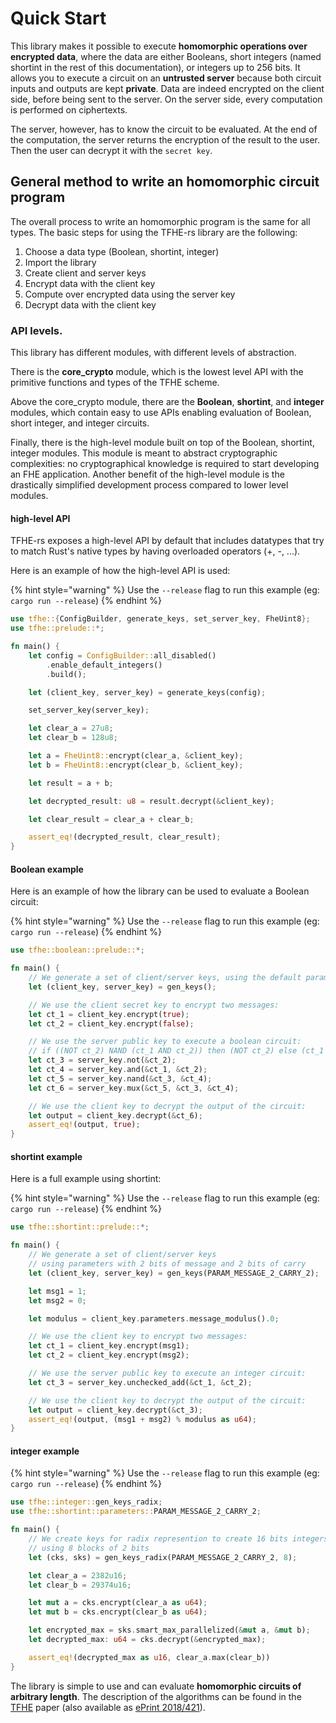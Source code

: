 # Quick Start

This library makes it possible to execute **homomorphic operations over encrypted data**, where the data are either Booleans, short integers (named shortint in the rest of this documentation), or integers up to 256 bits. It allows you to execute a circuit on an **untrusted server** because both circuit inputs and outputs are kept **private**. Data are indeed encrypted on the client side, before being sent to the server. On the server side, every computation is performed on ciphertexts.

The server, however, has to know the circuit to be evaluated. At the end of the computation, the server returns the encryption of the result to the user. Then the user can decrypt it with the `secret key`.

## General method to write an homomorphic circuit program

The overall process to write an homomorphic program is the same for all types. The basic steps for using the TFHE-rs library are the following:

1. Choose a data type (Boolean, shortint, integer)
2. Import the library
3. Create client and server keys
4. Encrypt data with the client key
5. Compute over encrypted data using the server key
6. Decrypt data with the client key

### API levels.

This library has different modules, with different levels of abstraction.

There is the **core\_crypto** module, which is the lowest level API with the primitive functions and types of the TFHE scheme.

Above the core\_crypto module, there are the **Boolean**, **shortint**, and **integer** modules, which contain easy to use APIs enabling evaluation of Boolean, short integer, and integer circuits.

Finally, there is the high-level module built on top of the Boolean, shortint, integer modules. This module is meant to abstract cryptographic complexities: no cryptographical knowledge is required to start developing an FHE application. Another benefit of the high-level module is the drastically simplified development process compared to lower level modules.

#### high-level API

TFHE-rs exposes a high-level API by default that includes datatypes that try to match Rust's native types by having overloaded operators (+, -, ...).

Here is an example of how the high-level API is used:

{% hint style="warning" %}
Use the `--release` flag to run this example (eg: `cargo run --release`)
{% endhint %}

```rust
use tfhe::{ConfigBuilder, generate_keys, set_server_key, FheUint8};
use tfhe::prelude::*;

fn main() {
    let config = ConfigBuilder::all_disabled()
        .enable_default_integers()
        .build();

    let (client_key, server_key) = generate_keys(config);

    set_server_key(server_key);

    let clear_a = 27u8;
    let clear_b = 128u8;

    let a = FheUint8::encrypt(clear_a, &client_key);
    let b = FheUint8::encrypt(clear_b, &client_key);

    let result = a + b;

    let decrypted_result: u8 = result.decrypt(&client_key);

    let clear_result = clear_a + clear_b;

    assert_eq!(decrypted_result, clear_result);
}
```

#### Boolean example

Here is an example of how the library can be used to evaluate a Boolean circuit:

{% hint style="warning" %}
Use the `--release` flag to run this example (eg: `cargo run --release`)
{% endhint %}

```rust
use tfhe::boolean::prelude::*;

fn main() {
    // We generate a set of client/server keys, using the default parameters:
    let (client_key, server_key) = gen_keys();

    // We use the client secret key to encrypt two messages:
    let ct_1 = client_key.encrypt(true);
    let ct_2 = client_key.encrypt(false);

    // We use the server public key to execute a boolean circuit:
    // if ((NOT ct_2) NAND (ct_1 AND ct_2)) then (NOT ct_2) else (ct_1 AND ct_2)
    let ct_3 = server_key.not(&ct_2);
    let ct_4 = server_key.and(&ct_1, &ct_2);
    let ct_5 = server_key.nand(&ct_3, &ct_4);
    let ct_6 = server_key.mux(&ct_5, &ct_3, &ct_4);

    // We use the client key to decrypt the output of the circuit:
    let output = client_key.decrypt(&ct_6);
    assert_eq!(output, true);
}
```

#### shortint example

Here is a full example using shortint:

{% hint style="warning" %}
Use the `--release` flag to run this example (eg: `cargo run --release`)
{% endhint %}

```rust
use tfhe::shortint::prelude::*;

fn main() {
    // We generate a set of client/server keys
    // using parameters with 2 bits of message and 2 bits of carry
    let (client_key, server_key) = gen_keys(PARAM_MESSAGE_2_CARRY_2);

    let msg1 = 1;
    let msg2 = 0;

    let modulus = client_key.parameters.message_modulus().0;

    // We use the client key to encrypt two messages:
    let ct_1 = client_key.encrypt(msg1);
    let ct_2 = client_key.encrypt(msg2);

    // We use the server public key to execute an integer circuit:
    let ct_3 = server_key.unchecked_add(&ct_1, &ct_2);

    // We use the client key to decrypt the output of the circuit:
    let output = client_key.decrypt(&ct_3);
    assert_eq!(output, (msg1 + msg2) % modulus as u64);
}
```

#### integer example

{% hint style="warning" %}
Use the `--release` flag to run this example (eg: `cargo run --release`)
{% endhint %}

```rust
use tfhe::integer::gen_keys_radix;
use tfhe::shortint::parameters::PARAM_MESSAGE_2_CARRY_2;

fn main() {
    // We create keys for radix represention to create 16 bits integers
    // using 8 blocks of 2 bits
    let (cks, sks) = gen_keys_radix(PARAM_MESSAGE_2_CARRY_2, 8);

    let clear_a = 2382u16;
    let clear_b = 29374u16;

    let mut a = cks.encrypt(clear_a as u64);
    let mut b = cks.encrypt(clear_b as u64);

    let encrypted_max = sks.smart_max_parallelized(&mut a, &mut b);
    let decrypted_max: u64 = cks.decrypt(&encrypted_max);

    assert_eq!(decrypted_max as u16, clear_a.max(clear_b))
}
```

The library is simple to use and can evaluate **homomorphic circuits of arbitrary length**. The description of the algorithms can be found in the [TFHE](https://doi.org/10.1007/s00145-019-09319-x) paper (also available as [ePrint 2018/421](https://ia.cr/2018/421)).
